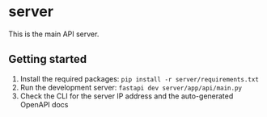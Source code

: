 # server

This is the main API server.

## Getting started

1) Install the required packages: `pip install -r server/requirements.txt`
2) Run the development server: `fastapi dev server/app/api/main.py`
3) Check the CLI for the server IP address and the auto-generated OpenAPI docs